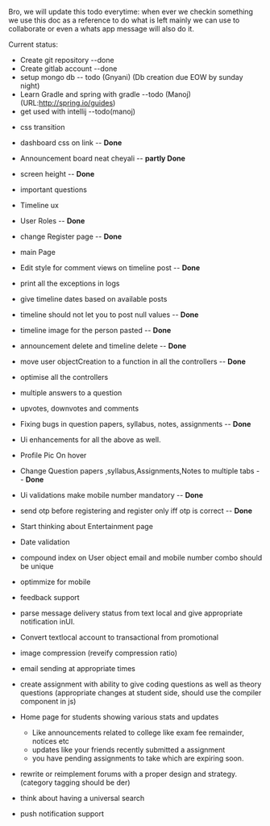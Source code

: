 Bro, we will update this todo everytime:
when ever we checkin something we use this doc as a reference to do what is left mainly  we can use to collaborate or even a
whats app message will also do it.

Current status:
* Create git repository  --done
* Create gitlab account --done
* setup mongo db    -- todo (Gnyani) (Db creation due EOW by sunday night)
* Learn Gradle and spring with gradle --todo (Manoj) (URL:http://spring.io/guides)
* get used with intellij --todo(manoj)

- css transition 
- dashboard css on link -- **Done**
- Announcement board neat cheyali -- **partly Done**
- screen height -- **Done**
- important questions 
- Timeline ux
- User Roles -- **Done**
- change Register page -- **Done**
- main Page                               
- Edit style for comment views on timeline post -- **Done**
- print all the exceptions in logs
- give timeline dates based on available posts
- timeline should not let you to post null values -- **Done**
- timeline image for the person pasted  -- **Done**
- announcement delete and timeline delete -- **Done**
- move user objectCreation to a function in all the controllers -- **Done**
- optimise all the controllers
- multiple answers to a question
- upvotes, downvotes and comments
- Fixing bugs in question papers, syllabus, notes, assignments -- **Done**
- Ui enhancements for all the above as well.
- Profile Pic On hover 
- Change Question papers ,syllabus,Assignments,Notes to multiple tabs -- **Done**
- Ui validations make mobile number mandatory -- **Done**
- send otp before registering and register only iff otp is correct -- **Done**
- Start thinking about Entertainment page
- Date validation
- compound index on User object email and mobile number combo should be unique
- optimmize for mobile
- feedback support 
- parse message delivery status from text local and give appropriate notification inUI.
- Convert textlocal account to transactional from promotional
- image compression (reveify compression ratio)


- email sending at appropriate times
- create assignment with ability to give coding questions as well as theory questions (appropriate changes at student side, should use the compiler component in js)
- Home page for students showing various stats and updates
    - Like announcements related to college like exam fee remainder, notices etc
    - updates like your friends recently submitted a assignment
    - you have pending assignments to take which are expiring soon.
- rewrite or reimplement forums with a proper design and strategy.(category tagging should be der)
- think about having a universal search
- push notification support

